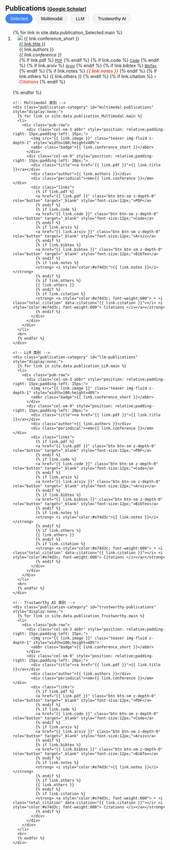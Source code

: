 <!-- 
This code generates a list of publications with various details such as title, authors, conference, links, and citation information. It uses a for loop to iterate over the publications data and dynamically generates the HTML markup for each publication.

The publications are displayed in an ordered list (<ol>) with each publication represented as a list item (<li>). The list item contains a row (<div class="pub-row">) with two columns: one for the publication image and abbreviation, and the other for the publication details.

The publication image is displayed using an <img> tag with the source specified by the "link.image" variable. The abbreviation of the conference is displayed as a badge using the <abbr> tag.

The publication details such as title, authors, and conference are displayed within their respective <div> tags.

The links associated with the publication (PDF, code, project page, BibTex) are displayed as buttons using the <a> tag with the appropriate href and target attributes. The buttons are styled using CSS classes.

If there are any additional notes or other information associated with the publication, they are displayed using the <strong> and <i> tags.

If the publication has citation information available, it is displayed within a nested for loop. The citation information includes the title, year, number of citations, and a link to the "Cited By" page.

The code is written in Markdown and is intended to be used in a website or web page to display a list of publications.

-->
<!-- <h1 id="publications"></h1>

<h2 style="margin: 30px 0px -15px;">Publications <temp style="font-size:15px;">[</temp><a href="https://scholar.google.com/citations?hl=en&user=pL5W9z4AAAAJ" target="_blank" style="font-size:15px;">Google Scholar</a><temp style="font-size:15px;">]</temp></h2>


<div class="publications">
<ol class="bibliography">
{% assign gsDataBaseUrl = 'https://raw.githubusercontent.com/song-chen1/song-chen1.github.io/' %}
{% assign url = gsDataBaseUrl | append: 'google-scholar-stats/gs_data.json' %}
{% for link in site.data.publications.main %}


<li>
<div class="pub-row">
  <div class="col-sm-3 abbr" style="position: relative;padding-right: 15px;padding-left: 15px;">
    <img src="{{ link.image }}" class="teaser img-fluid z-depth-1" style="width=100;height=40%">
            <abbr class="badge">{{ link.conference_short }}</abbr>
  </div>
  <div class="col-sm-9" style="position: relative;padding-right: 15px;padding-left: 20px;">
      <div class="title"><a href="{{ link.pdf }}">{{ link.title }}</a></div>
      <div class="author">{{ link.authors }}</div>
      <div class="periodical"><em>{{ link.conference }}</em>
      </div>
    <div class="links">
      {% if link.pdf %} 
      <a href="{{ link.pdf }}" class="btn btn-sm z-depth-0" role="button" target="_blank" style="font-size:12px;">PDF</a>
      {% endif %}
      {% if link.code %} 
      <a href="{{ link.code }}" class="btn btn-sm z-depth-0" role="button" target="_blank" style="font-size:12px;">Code</a>
      {% endif %}
      {% if link.arxiv %} 
      <a href="{{ link.arxiv }}" class="btn btn-sm z-depth-0" role="button" target="_blank" style="font-size:12px;">Arxiv</a>
      {% endif %}
      {% if link.bibtex %} 
      <a href="{{ link.bibtex }}" class="btn btn-sm z-depth-0" role="button" target="_blank" style="font-size:12px;">BibTex</a>
      {% endif %}
      {% if link.notes %} 
      <strong> <i style="color:#e74d3c">{{ link.notes }}</i></strong>
      {% endif %}
      {% if link.others %} 
      {{ link.others }}
      {% endif %}
      {% if link.citation %} 
      <strong> <a style="color:#e74d3c; font-weight:600"> • <i class="total_citation_mtl" data-citation="{{ link.citation }}"></i> <i style="color:#e74d3c; font-weight:600"> Citations </i></a></strong>
      <script>
        $(document).ready(function () {
            var gsDataBaseUrl = 'https://raw.githubusercontent.com/song-chen1/song-chen1.github.io/';
            $.getJSON(gsDataBaseUrl + "google-scholar-stats/gs_data.json", function (data) {
                var citationEles = document.getElementsByClassName('total_citation_mtl');
                Array.prototype.forEach.call(citationEles, function(element) {
                    var citationKey = element.getAttribute('data-citation');
                    if (data['publications'][citationKey]) {
                        var numCitations = data['publications'][citationKey]['num_citations'];
                        element.innerHTML = numCitations;
                    } else {
                        element.innerHTML = 'N/A';
                    }
                });
            });
        });
      </script>
      {% endif %}
    </div>
  </div>
</div>
</li>

<br>

{% endfor %} -->

<h1 id="publications"></h1>

<h2 style="margin: 30px 0px -15px;">Publications <temp style="font-size:15px;">[</temp><a href="https://scholar.google.com/citations?hl=en&user=pL5W9z4AAAAJ" target="_blank" style="font-size:15px;">Google Scholar</a><temp style="font-size:15px;">]</temp></h2>

<div class="publications">
  <!-- 添加分类按钮 -->
  <div class="publication-filters" style="margin: 20px 0;">
    <button class="filter-btn active" data-category="selected">Selected</button>
    <button class="filter-btn" data-category="multimodal">Multimodal</button>
    <button class="filter-btn" data-category="llm">LLM</button>
    <button class="filter-btn" data-category="trustworthy">Trustworthy AI</button>
  </div>

  <ol class="bibliography">
    <!-- Selected 类别 (默认显示) -->
    <div class="publication-category" id="selected-publications" style="display:block;">
      {% for link in site.data.publication_Selected.main %}
      <li>
        <div class="pub-row">
          <div class="col-sm-3 abbr" style="position: relative;padding-right: 15px;padding-left: 15px;">
            <img src="{{ link.image }}" class="teaser img-fluid z-depth-1" style="width=100;height=40%">
            <abbr class="badge">{{ link.conference_short }}</abbr>
          </div>
          <div class="col-sm-9" style="position: relative;padding-right: 15px;padding-left: 20px;">
            <div class="title"><a href="{{ link.pdf }}">{{ link.title }}</a></div>
            <div class="author">{{ link.authors }}</div>
            <div class="periodical"><em>{{ link.conference }}</em></div>
            <div class="links">
              {% if link.pdf %}
              <a href="{{ link.pdf }}" class="btn btn-sm z-depth-0" role="button" target="_blank" style="font-size:12px;">PDF</a>
              {% endif %}
              {% if link.code %}
              <a href="{{ link.code }}" class="btn btn-sm z-depth-0" role="button" target="_blank" style="font-size:12px;">Code</a>
              {% endif %}
              {% if link.arxiv %}
              <a href="{{ link.arxiv }}" class="btn btn-sm z-depth-0" role="button" target="_blank" style="font-size:12px;">Arxiv</a>
              {% endif %}
              {% if link.bibtex %}
              <a href="{{ link.bibtex }}" class="btn btn-sm z-depth-0" role="button" target="_blank" style="font-size:12px;">BibTex</a>
              {% endif %}
              {% if link.notes %}
              <strong> <i style="color:#e74d3c">{{ link.notes }}</i></strong>
              {% endif %}
              {% if link.others %}
              {{ link.others }}
              {% endif %}
              {% if link.citation %}
              <strong> <a style="color:#e74d3c; font-weight:600"> • <i class="total_citation" data-citation="{{ link.citation }}"></i> <i style="color:#e74d3c; font-weight:600"> Citations </i></a></strong>
              {% endif %}
            </div>
          </div>
        </div>
      </li>
      <br>
      {% endfor %}
    </div>

    <!-- Multimodal 类别 -->
    <div class="publication-category" id="multimodal-publications" style="display:none;">
      {% for link in site.data.publication_Multimodal.main %}
      <li>
        <div class="pub-row">
          <div class="col-sm-3 abbr" style="position: relative;padding-right: 15px;padding-left: 15px;">
            <img src="{{ link.image }}" class="teaser img-fluid z-depth-1" style="width=100;height=40%">
            <abbr class="badge">{{ link.conference_short }}</abbr>
          </div>
          <div class="col-sm-9" style="position: relative;padding-right: 15px;padding-left: 20px;">
            <div class="title"><a href="{{ link.pdf }}">{{ link.title }}</a></div>
            <div class="author">{{ link.authors }}</div>
            <div class="periodical"><em>{{ link.conference }}</em></div>
            <div class="links">
              {% if link.pdf %}
              <a href="{{ link.pdf }}" class="btn btn-sm z-depth-0" role="button" target="_blank" style="font-size:12px;">PDF</a>
              {% endif %}
              {% if link.code %}
              <a href="{{ link.code }}" class="btn btn-sm z-depth-0" role="button" target="_blank" style="font-size:12px;">Code</a>
              {% endif %}
              {% if link.arxiv %}
              <a href="{{ link.arxiv }}" class="btn btn-sm z-depth-0" role="button" target="_blank" style="font-size:12px;">Arxiv</a>
              {% endif %}
              {% if link.bibtex %}
              <a href="{{ link.bibtex }}" class="btn btn-sm z-depth-0" role="button" target="_blank" style="font-size:12px;">BibTex</a>
              {% endif %}
              {% if link.notes %}
              <strong> <i style="color:#e74d3c">{{ link.notes }}</i></strong>
              {% endif %}
              {% if link.others %}
              {{ link.others }}
              {% endif %}
              {% if link.citation %}
              <strong> <a style="color:#e74d3c; font-weight:600"> • <i class="total_citation" data-citation="{{ link.citation }}"></i> <i style="color:#e74d3c; font-weight:600"> Citations </i></a></strong>
              {% endif %}
            </div>
          </div>
        </div>
      </li>
      <br>
      {% endfor %}
    </div>

    <!-- LLM 类别 -->
    <div class="publication-category" id="llm-publications" style="display:none;">
      {% for link in site.data.publication_LLM.main %}
      <li>
        <div class="pub-row">
          <div class="col-sm-3 abbr" style="position: relative;padding-right: 15px;padding-left: 15px;">
            <img src="{{ link.image }}" class="teaser img-fluid z-depth-1" style="width=100;height=40%">
            <abbr class="badge">{{ link.conference_short }}</abbr>
          </div>
          <div class="col-sm-9" style="position: relative;padding-right: 15px;padding-left: 20px;">
            <div class="title"><a href="{{ link.pdf }}">{{ link.title }}</a></div>
            <div class="author">{{ link.authors }}</div>
            <div class="periodical"><em>{{ link.conference }}</em></div>
            <div class="links">
              {% if link.pdf %}
              <a href="{{ link.pdf }}" class="btn btn-sm z-depth-0" role="button" target="_blank" style="font-size:12px;">PDF</a>
              {% endif %}
              {% if link.code %}
              <a href="{{ link.code }}" class="btn btn-sm z-depth-0" role="button" target="_blank" style="font-size:12px;">Code</a>
              {% endif %}
              {% if link.arxiv %}
              <a href="{{ link.arxiv }}" class="btn btn-sm z-depth-0" role="button" target="_blank" style="font-size:12px;">Arxiv</a>
              {% endif %}
              {% if link.bibtex %}
              <a href="{{ link.bibtex }}" class="btn btn-sm z-depth-0" role="button" target="_blank" style="font-size:12px;">BibTex</a>
              {% endif %}
              {% if link.notes %}
              <strong> <i style="color:#e74d3c">{{ link.notes }}</i></strong>
              {% endif %}
              {% if link.others %}
              {{ link.others }}
              {% endif %}
              {% if link.citation %}
              <strong> <a style="color:#e74d3c; font-weight:600"> • <i class="total_citation" data-citation="{{ link.citation }}"></i> <i style="color:#e74d3c; font-weight:600"> Citations </i></a></strong>
              {% endif %}
            </div>
          </div>
        </div>
      </li>
      <br>
      {% endfor %}
    </div>

    <!-- Trustworthy AI 类别 -->
    <div class="publication-category" id="trustworthy-publications" style="display:none;">
      {% for link in site.data.publication_Trustworthy.main %}
      <li>
        <div class="pub-row">
          <div class="col-sm-3 abbr" style="position: relative;padding-right: 15px;padding-left: 15px;">
            <img src="{{ link.image }}" class="teaser img-fluid z-depth-1" style="width=100;height=40%">
            <abbr class="badge">{{ link.conference_short }}</abbr>
          </div>
          <div class="col-sm-9" style="position: relative;padding-right: 15px;padding-left: 20px;">
            <div class="title"><a href="{{ link.pdf }}">{{ link.title }}</a></div>
            <div class="author">{{ link.authors }}</div>
            <div class="periodical"><em>{{ link.conference }}</em></div>
            <div class="links">
              {% if link.pdf %}
              <a href="{{ link.pdf }}" class="btn btn-sm z-depth-0" role="button" target="_blank" style="font-size:12px;">PDF</a>
              {% endif %}
              {% if link.code %}
              <a href="{{ link.code }}" class="btn btn-sm z-depth-0" role="button" target="_blank" style="font-size:12px;">Code</a>
              {% endif %}
              {% if link.arxiv %}
              <a href="{{ link.arxiv }}" class="btn btn-sm z-depth-0" role="button" target="_blank" style="font-size:12px;">Arxiv</a>
              {% endif %}
              {% if link.bibtex %}
              <a href="{{ link.bibtex }}" class="btn btn-sm z-depth-0" role="button" target="_blank" style="font-size:12px;">BibTex</a>
              {% endif %}
              {% if link.notes %}
              <strong> <i style="color:#e74d3c">{{ link.notes }}</i></strong>
              {% endif %}
              {% if link.others %}
              {{ link.others }}
              {% endif %}
              {% if link.citation %}
              <strong> <a style="color:#e74d3c; font-weight:600"> • <i class="total_citation" data-citation="{{ link.citation }}"></i> <i style="color:#e74d3c; font-weight:600"> Citations </i></a></strong>
              {% endif %}
            </div>
          </div>
        </div>
      </li>
      <br>
      {% endfor %}
    </div>
  </ol>

  <!-- 引用计数脚本 -->
  <script>
    $(document).ready(function () {
      var gsDataBaseUrl = 'https://raw.githubusercontent.com/song-chen1/song-chen1.github.io/';
      
      // 加载引用数据
      $.getJSON(gsDataBaseUrl + "google-scholar-stats/gs_data.json", function (data) {
        var citationEles = document.getElementsByClassName('total_citation');
        Array.prototype.forEach.call(citationEles, function(element) {
          var citationKey = element.getAttribute('data-citation');
          if (data['publications'][citationKey]) {
            var numCitations = data['publications'][citationKey]['num_citations'];
            element.innerHTML = numCitations;
          } else {
            element.innerHTML = 'N/A';
          }
        });
      });
      
      // 分类按钮的点击事件
      $('.filter-btn').click(function() {
        var category = $(this).data('category');
        
        // 更新按钮状态
        $('.filter-btn').removeClass('active');
        $(this).addClass('active');
        
        // 隐藏所有类别
        $('.publication-category').hide();
        
        // 显示选中的类别
        $('#' + category + '-publications').show();
      });
    });
  </script>

  <!-- 添加CSS样式 -->
  <style>
    .publication-filters {
      display: flex;
      gap: 10px;
      flex-wrap: wrap;
      margin-bottom: 25px;
    }
    
    .filter-btn {
      background-color: #f5f5f5;
      border: 1px solid #ddd;
      border-radius: 20px;
      padding: 6px 15px;
      font-size: 14px;
      cursor: pointer;
      transition: all 0.3s ease;
    }
    
    .filter-btn:hover {
      background-color: #e8e8e8;
    }
    
    .filter-btn.active {
      background-color: #4285f4;
      color: white;
      border-color: #4285f4;
    }
  </style>
</div>